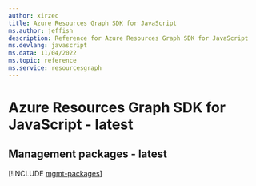 ```yaml
---
author: xirzec
title: Azure Resources Graph SDK for JavaScript
ms.author: jeffish
description: Reference for Azure Resources Graph SDK for JavaScript
ms.devlang: javascript
ms.data: 11/04/2022
ms.topic: reference
ms.service: resourcesgraph
---
```

# Azure Resources Graph SDK for JavaScript - latest

## Management packages - latest
[!INCLUDE [mgmt-packages](resources-graph-mgmt-index.md)]